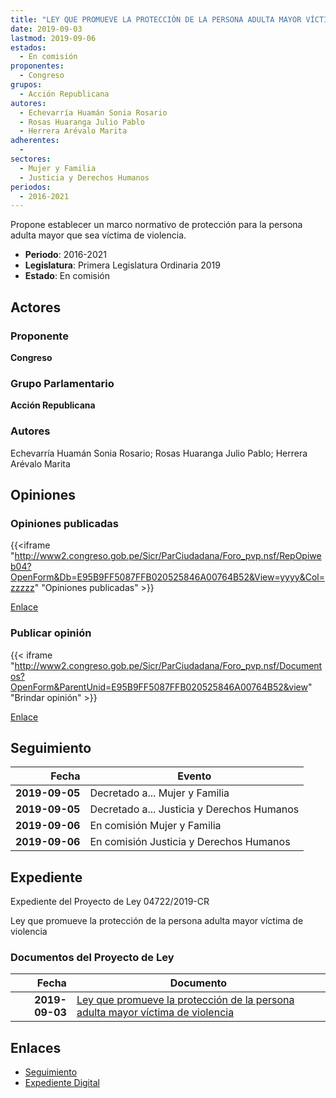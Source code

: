 ```yaml
---
title: "LEY QUE PROMUEVE LA PROTECCIÓN DE LA PERSONA ADULTA MAYOR VÍCTIMA DE VIOLENCIA"
date: 2019-09-03
lastmod: 2019-09-06
estados: 
  - En comisión
proponentes: 
  - Congreso
grupos: 
  - Acción Republicana
autores: 
  - Echevarría Huamán Sonia Rosario
  - Rosas Huaranga Julio Pablo
  - Herrera Arévalo Marita
adherentes: 
  - 
sectores: 
  - Mujer y Familia
  - Justicia y Derechos Humanos
periodos: 
  - 2016-2021
---
```


Propone establecer un marco normativo de protección para la persona adulta mayor que sea víctima de violencia.

- **Periodo**: 2016-2021
- **Legislatura**: Primera Legislatura Ordinaria 2019
- **Estado**: En comisión

## Actores

### Proponente

**Congreso**

### Grupo Parlamentario

**Acción Republicana**

### Autores

Echevarría Huamán Sonia Rosario; Rosas Huaranga Julio Pablo; Herrera Arévalo Marita


## Opiniones

### Opiniones publicadas

{{<iframe "http://www2.congreso.gob.pe/Sicr/ParCiudadana/Foro_pvp.nsf/RepOpiweb04?OpenForm&Db=E95B9FF5087FFB020525846A00764B52&View=yyyy&Col=zzzzz" "Opiniones publicadas" >}}

[Enlace](http://www2.congreso.gob.pe/Sicr/ParCiudadana/Foro_pvp.nsf/RepOpiweb04?OpenForm&Db=E95B9FF5087FFB020525846A00764B52&View=yyyy&Col=zzzzz)
### Publicar opinión

{{< iframe "http://www2.congreso.gob.pe/Sicr/ParCiudadana/Foro_pvp.nsf/Documentos?OpenForm&ParentUnid=E95B9FF5087FFB020525846A00764B52&view" "Brindar opinión" >}}

[Enlace](http://www2.congreso.gob.pe/Sicr/ParCiudadana/Foro_pvp.nsf/Documentos?OpenForm&ParentUnid=E95B9FF5087FFB020525846A00764B52&view)

## Seguimiento

| Fecha | Evento |
|------:|--------|
| **2019-09-05** | Decretado a... Mujer y Familia|
| **2019-09-05** | Decretado a... Justicia y Derechos Humanos|
| **2019-09-06** | En comisión Mujer y Familia|
| **2019-09-06** | En comisión Justicia y Derechos Humanos|


## Expediente

Expediente del Proyecto de Ley 04722/2019-CR

Ley que promueve la protección de la persona adulta mayor víctima de violencia


### Documentos del Proyecto de Ley

| Fecha | Documento |
|------:|--------|
| **2019-09-03** | [Ley que promueve la protección de la persona adulta mayor víctima de violencia](http://www.leyes.congreso.gob.pe/Documentos/2016_2021/Proyectos_de_Ley_y_de_Resoluciones_Legislativas/PL0472220190903.pdf) |

## Enlaces 

- [Seguimiento](http://www2.congreso.gob.pehttp://www2.congreso.gob.pe/Sicr/TraDocEstProc/CLProLey2016.nsf/f7fff46988ca05b1052578e100829cc7/a28cbeaea16ab6fb0525846b00074016?OpenDocument)
- [Expediente Digital](http://www2.congreso.gob.pehttp://www2.congreso.gob.pe/Sicr/TraDocEstProc/CLProLey2016.nsf/f7fff46988ca05b1052578e100829cc7/a28cbeaea16ab6fb0525846b00074016?OpenDocument&Click=05257FB7005EB655.eb71d0cf91d8294e05256cdf006b5706/$Body/0.1C6C)
